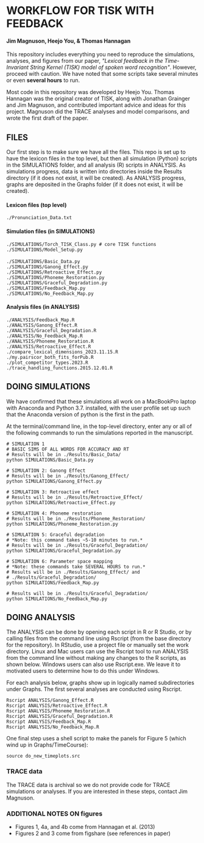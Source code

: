# WORKFLOW FOR TISK WITH FEEDBACK

#### Jim Magnuson, Heejo You, & Thomas Hannagan


This repository includes everything you need to reproduce the simulations, analyses, and figures from our paper, _"Lexical feedback in the Time-Invariant String Kernel (TISK) model of spoken word recognition"_.  However, proceed with caution. We have noted that some scripts take several minutes or even **several hours** to run.

Most code in this repository was developed by Heejo You. Thomas Hannagan was the original creator of TISK, along with Jonathan Grainger and Jim Magnuson, and contributed important advice and ideas for this project. Magnuson did the TRACE analyses and model comparisons, and wrote the first draft of the paper.


## FILES

Our first step is to make sure we have all the files. This repo is set up to have the lexicon files in the top level, but then all simulation (Python) scripts in the SIMULATIONS folder, and all analysis (R) scripts in ANALYSIS. As simulations progress, data is written into directories inside the Results directory (if it does not exist, it will be created). As ANALYSIS progress, graphs are deposited in the Graphs folder (if it does not exist, it will be created).

#### Lexicon files (top level)
`./Pronunciation_Data.txt`  

#### Simulation files (in SIMULATIONS)
`./SIMULATIONS/Torch_TISK_Class.py # core TISK functions`<br>
`./SIMULATIONS/Model_Setup.py`<br>  
`./SIMULATIONS/Basic_Data.py` <br>
`./SIMULATIONS/Ganong_Effect.py`  <br>
`./SIMULATIONS/Retroactive_Effect.py` <br>
`./SIMULATIONS/Phoneme_Restoration.py`  <br>
`./SIMULATIONS/Graceful_Degradation.py`  <br>
`./SIMULATIONS/Feedback_Map.py`  <br>
`./SIMULATIONS/No_Feedback_Map.py`

#### Analysis files (in ANALYSIS)
`./ANALYSIS/Feedback_Map.R`<br>
`./ANALYSIS/Ganong_Effect.R`<br>
`./ANALYSIS/Graceful_Degradation.R`<br>
`./ANALYSIS/No_Feedback_Map.R`<br>
`./ANALYSIS/Phoneme_Restoration.R`<br>
`./ANALYSIS/Retroactive_Effect.R`<br>
`./compare_lexical_dimensions_2023.11.15.R`<br>
`./my.pairscor_both_fits_forPub.R`<br>
`./plot_competitor_types.2023.R`<br>
`./trace_handling_functions.2015.12.01.R`

## DOING SIMULATIONS

We have confirmed that these simulations all work on a MacBookPro laptop with Anaconda and Python 3.7. installed, with the user profile set up such that the Anaconda version of python is the first in the path.

At the terminal/command line, in the top-level directory, enter any or all of the following commands to run the simulations reported in the manuscript.  

`# SIMULATION 1`<br>
`# BASIC SIMS OF ALL WORDS FOR ACCURACY AND RT` <br>
`# Results will be in ./Results/Basic_Data/`  <br>
`python SIMULATIONS/Basic_Data.py`<p>

`# SIMULATION 2: Ganong Effect `  <br>
`# Results will be in ./Results/Ganong_Effect/`<br>
`python SIMULATIONS/Ganong_Effect.py`

`# SIMULATION 3: Retroactive effect`  <br>
`# Results will be in ./Results/Retroactive_Effect/`  <br>
`python SIMULATIONS/Retroactive_Effect.py`

`# SIMULATION 4: Phoneme restoration`  <br>
`# Results will be in ./Results/Phoneme_Restoration/` <br>
`python SIMULATIONS/Phoneme_Restoration.py`

`# SIMULATION 5: Graceful degradation`  <br>
`# *Note: this command takes ~5-10 minutes to run.*`  <br>
`# Results will be in ./Results/Graceful_Degradation/` <br>
`python SIMULATIONS/Graceful_Degradation.py`

`# SIMULATION 6: Parameter space mapping`  <br>
`# *Note: these commands take SEVERAL HOURS to run.*` <br>
`# Results will be in ./Results/Ganong_Effect/ and ` <br>
`# ./Results/Graceful_Degradation/`  <br>
`python SIMULATIONS/Feedback_Map.py`

`# Results will be in ./Results/Graceful_Degradation/`  <br>
`python SIMULATIONS/No_Feedback_Map.py`

## DOING ANALYSIS

The ANALYSIS can be done by opening each script in R or R Studio, or by calling files from the command line using Rscript (from the base directory for the repository). In RStudio, use a project file or manually set the work directory. Linux and Mac users can use the Rscript tool to run ANALYSIS from the command line without making any changes to the R scripts, as shown below. Windows users can also use Rscript.exe. We leave it to motivated users to determine how to do this under Windows.

For each analysis below, graphs show up in logically named subdirectories under Graphs. The first several analyses are conducted using Rscript.

`Rscript ANALYSIS/Ganong_Effect.R`  <br>
`Rscript ANALYSIS/Retroactive_Effect.R`  <br>
`Rscript ANALYSIS/Phoneme_Restoration.R`  <br>
`Rscript ANALYSIS/Graceful_Degradation.R`  <br>
`Rscript ANALYSIS/Feedback_Map.R`  <br>
`Rscript ANALYSIS/No_Feedback_Map.R`

One final step uses a shell script to make the panels for Figure 5 (which wind up in Graphs/TimeCourse):

`source do_new_timeplots.src`

### TRACE data
The TRACE data is archival so we do not provide code for TRACE simulations or analyses. If you are interested in these steps, contact Jim Magnuson.

### ADDITIONAL NOTES ON figures
- Figures 1, 4a, and 4b come from Hannagan et al. (2013)
- Figures 2 and 3 come from figshare (see references in paper)
